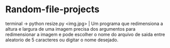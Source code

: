 # Random-file-projects

terminal -> python resize.py <img.jpg> <heigth> <width> | Um programa que redimensiona a altura e largura de uma imagem precisa dos argumentos para redimensionar a imagem e pode escolher o nome do arquivo de saida entre aleatorio de 5 caracteres ou digitar o nome desejado.
